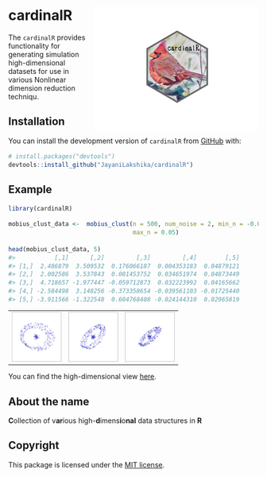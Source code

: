 
<!-- README.md is generated from README.Rmd. Please edit that file -->

# cardinalR <img src="man/figures/logo.png" align="right" height="250" width="auto" alt="" />

The `cardinalR` provides functionality for generating simulation
high-dimensional datasets for use in various Nonlinear dimension
reduction techniqu.

## Installation

You can install the development version of `cardinalR` from
[GitHub](https://github.com/) with:

``` r
# install.packages("devtools")
devtools::install_github("JayaniLakshika/cardinalR")
```

## Example

``` r
library(cardinalR)
```

``` r
mobius_clust_data <-  mobius_clust(n = 500, num_noise = 2, min_n = -0.05, 
                                   max_n = 0.05)

head(mobius_clust_data, 5)
#>           [,1]      [,2]         [,3]         [,4]        [,5]
#> [1,]  2.486879  3.509532  0.176066187  0.004353183  0.04879121
#> [2,]  2.002586  3.537843  0.001453752  0.034651974  0.04873449
#> [3,]  4.718657 -1.977447 -0.059712873  0.032223992  0.04165662
#> [4,] -2.584498  3.148256 -0.373358654 -0.039561103 -0.01725440
#> [5,] -3.911566 -1.322548  0.604768408 -0.024144310  0.02965819
```

<table style="width:100%">
<tr>
<td align="center">
<img src="man/figures/mobius_1.png" height="100" alt="" />
</td>
<td align="center">
<img src="man/figures/mobius_2.png" height="100" alt="" />
</td>
<td align="center">
<img src="man/figures/mobius_3.png" height="100" alt="" />
</td>
</tr>
</table>

You can find the high-dimensional view
[here](https://youtu.be/731aZxDifCs).

## About the name

**C**ollection of v**ar**ious high-**d**imens**i**o**nal** data
structures in **R**

## Copyright

This package is licensed under the [MIT
license](https://github.com/JayaniLakshika/cardinalR/tree/main?tab=MIT-2-ov-file).
